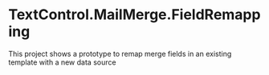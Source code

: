 # TextControl.MailMerge.FieldRemapping
This project shows a prototype to remap merge fields in an existing template with a new data source
